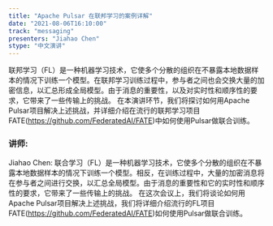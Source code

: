 ```yaml
---
title: "Apache Pulsar 在联邦学习的案例详解"
date: "2021-08-06T16:10:00" 
track: "messaging"
presenters: "Jiahao Chen"
stype: "中文演讲"
---
```

联邦学习（FL）是一种机器学习技术，它使多个分散的组织在不暴露本地数据样本的情况下训练一个模型。在联邦学习训练过程中，参与者之间也会交换大量的加密信息，以汇总形成全局模型。由于消息的重要性，以及对实时性和顺序性的要求，它带来了一些传输上的挑战。
在本演讲环节，我们将探讨如何用Apache Pulsar项目解决上述挑战，并详细介绍在流行的联邦学习项目FATE(https://github.com/FederatedAI/FATE)中如何使用Pulsar做联合训练。
 ### 讲师: 
 Jiahao Chen: 联合学习（FL）是一种机器学习技术，它使多个分散的组织在不暴露本地数据样本的情况下训练一个模型。相反，在训练过程中，大量的加密消息将在参与者之间进行交换，以汇总全局模型。由于消息的重要性和它的实时性和顺序性的要求，它带来了一些传输上的挑战。
在这次会议上，我们将谈论如何用Apache Pulsar项目解决上述挑战，我们将详细介绍流行的FL项目FATE(https://github.com/FederatedAI/FATE)如何使用Pulsar做联合训练。
